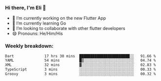 ### Hi there, I'm Eli 👋
- 🔭 I’m currently working on the new Flutter App
- 🌱 I’m currently learning Go
- 🦄 I’m looking to collaborate with other flutter developers
- 😄 Pronouns: He/Him/His

### Weekly breakdown:
<!--START_SECTION:waka-->

```txt
Dart              17 hrs 30 mins  ███████████████████████░░   91.66 %
YAML              54 mins         █▒░░░░░░░░░░░░░░░░░░░░░░░   04.74 %
XML               32 mins         ▓░░░░░░░░░░░░░░░░░░░░░░░░   02.83 %
TypeScript        3 mins          ░░░░░░░░░░░░░░░░░░░░░░░░░   00.33 %
Groovy            3 mins          ░░░░░░░░░░░░░░░░░░░░░░░░░   00.32 %
```

<!--END_SECTION:waka-->
